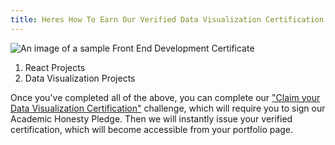```yaml
---
title: Heres How To Earn Our Verified Data Visualization Certification
---
```

![An image of a sample Front End Development Certificate](//discourse-user-assets.s3.amazonaws.com/original/2X/e/e8807cae251ec214589ef35de95f956433d14280.png)

1.  React Projects
2.  Data Visualization Projects

Once you've completed all of the above, you can complete our ["Claim your Data Visualization Certification"](http://www.freecodecamp.com/challenges/claim-your-data-visualization-certificate) challenge, which will require you to sign our Academic Honesty Pledge. Then we will instantly issue your verified certification, which will become accessible from your portfolio page.